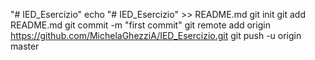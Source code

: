 "# IED_Esercizio" 
echo "# IED_Esercizio" >> README.md
git init
git add README.md
git commit -m "first commit"
git remote add origin https://github.com/MichelaGhezziA/IED_Esercizio.git
git push -u origin master
